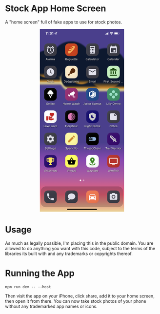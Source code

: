 # Stock App Home Screen

A "home screen" full of fake apps to use for stock photos.

<div align="center">
  <img src="static/screenshot.png" alt="screenshot" height="600" width="auto" />
</div>

# Usage

As much as legally possible, I'm placing this in the public domain. You are allowed to do anything you want with this code, subject to the terms of the libraries its built with and any trademarks or copyrights thereof.

# Running the App

```
npm run dev -- --host
```

Then visit the app on your iPhone, click share, add it to your home screen, then open it from there. You can now take stock photos of your phone without any trademarked app names or icons.
